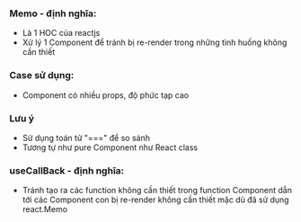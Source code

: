### Memo - định nghĩa: 
- Là 1 HOC của reactjs
- Xử lý 1 Component để tránh bị re-render trong những tình huống không cần thiết

### Case sử dụng:
- Component có nhiều props, độ phức tạp cao 

### Lưu ý
- Sử dụng toán tử "===" để so sánh
- Tương tự như pure Component như React class


### useCallBack - định nghĩa: 
- Tránh tạo ra các function không cần thiết trong function Component dẫn tới các Component con bị re-render không cần thiết mặc dù đã sử dụng react.Memo
